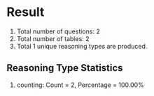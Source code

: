 # Result<br/>
1. Total number of questions: 2<br/>
2. Total number of tables: 2<br/>
3. Total 1 unique reasoning types are produced.<br/>
## **Reasoning Type Statistics**<br/>
1. counting: Count = 2, Percentage = 100.00%<br/>

